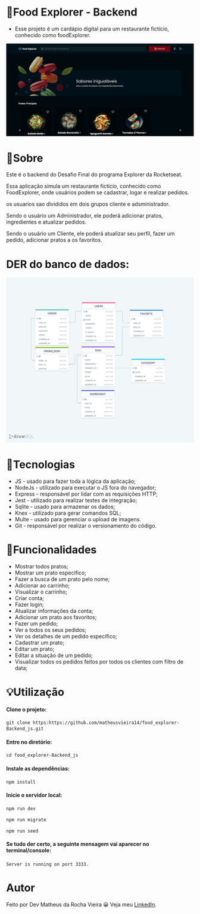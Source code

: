 # 🍔Food Explorer - Backend

* Esse projeto é um cardápio digital para um restaurante fictício, conhecido como foodExplorer.

![Capa do Projeto](src/assets/Capa.png)

# 📝Sobre

Este é o backend do Desafio Final do programa Explorer da Rocketseat.

Essa aplicação simula um restaurante fictício, conhecido como FoodExplorer, onde usuários podem se cadastrar, logar e realizar pedidos.

os usuarios sao divididos em dois grupos cliente e adsministrador.

Sendo o usuário um Administrador, ele poderá adicionar pratos, ingredientes e atualizar pedidos.

Sendo o usuário um Cliente, ele poderá atualizar seu perfil, fazer um pedido, adicionar pratos a os favoritos.

# DER do banco de dados:

![Estrutura do banco de dados do Projeto](src/assets/foodExplorer.png)

# 📝Tecnologias

* JS - usado para fazer toda a lógica da aplicação;
* NodeJs - utilizado para executar o JS fora do navegador;
* Express - responsável por lidar com as requisições HTTP;
* Jest - utilizado para realizar testes de integração;
* Sqlite - usado para armazenar os dados;
* Knex - utilizado para gerar comandos SQL;
* Multe - usado para gerenciar o upload de imagens.
* Git - responsável por realizar o versionamento do código.

# 🔨Funcionalidades

* Mostrar todos pratos;
* Mostrar um prato especifico;
* Fazer a busca de um prato pelo nome;
* Adicionar ao carrinho;
* Visualizar o carrinho;
* Criar conta;
* Fazer login;
* Atualizar informações da conta;
* Adicionar um prato aos favoritos;
* Fazer um pedido;
* Ver a todos os seus pedidos;
* Ver os detalhes de um pedido especifico;
* Cadastrar um prato;
* Editar um prato;
* Editar a situação de um pedido;
* Visualizar todos os pedidos feitos por todos os clientes com filtro de data;

# 💡Utilização

#### Clone o projeto:
```` 
git clone https:https://github.com/matheusvieira14/food_explorer-Backend_js.git 
````

#### Entre no diretório:
```` 
cd food_explorer-Backend_js 
````

#### Instale as dependências:
```` 
npm install 
````

#### Inicie o servidor local:
````
npm run dev 
````
````
npm run migrate
````
````
npm run seed 
````
#### Se tudo der certo, a seguinte mensagem vai aparecer no terminal/console:
``` Server is running on port 3333. ```

# Autor
Feito por Dev Matheus da Rocha Vieira 😀 Veja meu [LinkedIn](https://www.linkedin.com/in/matheus-vieira-001b46248/).
